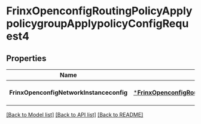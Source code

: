 # FrinxOpenconfigRoutingPolicyApplypolicygroupApplypolicyConfigRequest4

## Properties
Name | Type | Description | Notes
------------ | ------------- | ------------- | -------------
**FrinxOpenconfigNetworkInstanceconfig** | [***FrinxOpenconfigRoutingPolicyApplypolicygroupApplypolicyConfig**](frinx.openconfig.routing.policy.applypolicygroup.applypolicy.Config.md) |  | [optional] [default to null]

[[Back to Model list]](../README.md#documentation-for-models) [[Back to API list]](../README.md#documentation-for-api-endpoints) [[Back to README]](../README.md)


